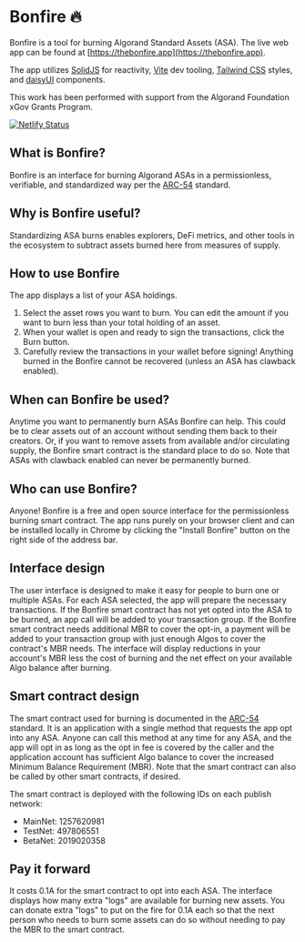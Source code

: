 # Bonfire 🔥

Bonfire is a tool for burning Algorand Standard Assets (ASA). The live web app can be found at [https://thebonfire.app](https://thebonfire.app).

The app utilizes [SolidJS](https://www.solidjs.com) for reactivity, [Vite](https://vitejs.dev) dev tooling, [Tailwind CSS](https://tailwindcss.com) styles, and [daisyUI](https://daisyui.com) components.

This work has been performed with support from the Algorand Foundation xGov Grants Program.

[![Netlify Status](https://api.netlify.com/api/v1/badges/d77b7fd3-cc08-46c6-ae0c-15fce5763f82/deploy-status)](https://app.netlify.com/sites/asa-bonfire/deploys)

## What is Bonfire?

Bonfire is an interface for burning Algorand ASAs in a permissionless, verifiable, and
standardized way per the [ARC-54](https://arc.algorand.foundation/ARCs/arc-0054) standard.

## Why is Bonfire useful?

Standardizing ASA burns enables explorers, DeFi metrics, and other tools in the ecosystem to subtract assets burned here from measures of supply.

## How to use Bonfire

The app displays a list of your ASA holdings.

1. Select the asset rows you want to burn. You can edit the amount if you want to burn less than your total holding of an asset.
2. When your wallet is open and ready to sign the transactions, click the Burn button.
3. Carefully review the transactions in your wallet before signing! Anything burned in the Bonfire cannot be recovered (unless an ASA has clawback enabled).

## When can Bonfire be used?

Anytime you want to permanently burn ASAs Bonfire can help. This could be to clear assets out of an account without sending them back to their creators. Or, if you want to remove assets from available and/or circulating supply, the Bonfire smart contract is the standard place to do so. Note that ASAs with clawback enabled can never be permanently burned.

## Who can use Bonfire?

Anyone! Bonfire is a free and open source interface for the permissionless burning smart
contract. The app runs purely on your browser client and can be installed locally in Chrome
by clicking the "Install Bonfire" button on the right side of the address bar.

## Interface design

The user interface is designed to make it easy for people to burn one or multiple ASAs. For each ASA selected, the app will prepare the necessary transactions. If the Bonfire smart contract has not yet opted into the ASA to be burned, an app call will be added to your transaction group. If the Bonfire smart contract needs additional MBR to cover the opt-in, a payment will be added to your transaction group with just enough Algos to cover the contract's MBR needs. The interface will display reductions in your account's MBR less the cost of burning and the net effect on your available Algo balance after burning.

## Smart contract design

The smart contract used for burning is documented in the [ARC-54](https://arc.algorand.foundation/ARCs/arc-0054) standard. It is an application with a single method that requests the app opt into any ASA. Anyone can call this method at any time for any ASA, and the app will opt in as long as the opt in fee is covered by the caller and the application account has sufficient Algo balance to cover the increased Minimum Balance Requirement (MBR). Note that the smart contract can also be called by other smart contracts, if desired.

The smart contract is deployed with the following IDs on each publish network:

- MainNet: 1257620981
- TestNet: 497806551
- BetaNet: 2019020358

## Pay it forward

It costs 0.1A for the smart contract to opt into each ASA. The interface displays how many extra "logs" are available for burning new assets. You can donate extra "logs" to put on the fire for 0.1A each so that the next person who needs to burn some assets can do so without needing to pay the MBR to the smart contract.
